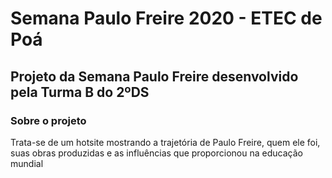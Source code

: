# Semana Paulo Freire 2020 - ETEC de Poá

## Projeto da Semana Paulo Freire desenvolvido pela Turma B do 2ºDS

### Sobre o projeto

Trata-se de um hotsite mostrando a trajetória de Paulo Freire, quem ele foi, suas obras produzidas e as influências que proporcionou na educação mundial
